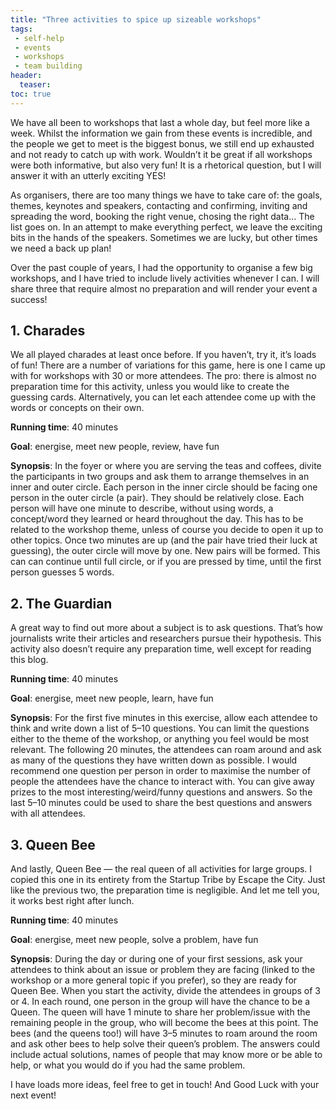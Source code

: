```yaml
---
title: "Three activities to spice up sizeable workshops"
tags:
 - self-help
 - events
 - workshops
 - team building
header:
  teaser: 
toc: true
---  
```


We have all been to workshops that last a whole day, but feel more like a week. Whilst the information we gain from these events is incredible, and the people we get to meet is the biggest bonus, we still end up exhausted and not ready to catch up with work. Wouldn’t it be great if all workshops were both informative, but also very fun! It is a rhetorical question, but I will answer it with an utterly exciting YES!

As organisers, there are too many things we have to take care of: the goals, themes, keynotes and speakers, contacting and confirming, inviting and spreading the word, booking the right venue, chosing the right data… The list goes on. In an attempt to make everything perfect, we leave the exciting bits in the hands of the speakers. Sometimes we are lucky, but other times we need a back up plan!

Over the past couple of years, I had the opportunity to organise a few big workshops, and I have tried to include lively activities whenever I can. I will share three that require almost no preparation and will render your event a success!

## 1. Charades

We all played charades at least once before. If you haven’t, try it, it’s loads of fun! There are a number of variations for this game, here is one I came up with for workshops with 30 or more attendees. The pro: there is almost no preparation time for this activity, unless you would like to create the guessing cards. Alternatively, you can let each attendee come up with the words or concepts on their own.

**Running time**: 40 minutes

**Goal**: energise, meet new people, review, have fun

**Synopsis**: In the foyer or where you are serving the teas and coffees, divite the participants in two groups and ask them to arrange themselves in an inner and outer circle. Each person in the inner circle should be facing one person in the outer circle (a pair). They should be relatively close. Each person will have one minute to describe, without using words, a concept/word they learned or heard throughout the day. This has to be related to the workshop theme, unless of course you decide to open it up to other topics. Once two minutes are up (and the pair have tried their luck at guessing), the outer circle will move by one. New pairs will be formed. This can can continue until full circle, or if you are pressed by time, until the first person guesses 5 words.

## 2. The Guardian

A great way to find out more about a subject is to ask questions. That’s how journalists write their articles and researchers pursue their hypothesis. This activity also doesn’t require any preparation time, well except for reading this blog.

**Running time**: 40 minutes

**Goal**: energise, meet new people, learn, have fun

**Synopsis**: For the first five minutes in this exercise, allow each attendee to think and write down a list of 5–10 questions. You can limit the questions either to the theme of the workshop, or anything you feel would be most relevant. The following 20 minutes, the attendees can roam around and ask as many of the questions they have written down as possible. I would recommend one question per person in order to maximise the number of people the attendees have the chance to interact with. You can give away prizes to the most interesting/weird/funny questions and answers. So the last 5–10 minutes could be used to share the best questions and answers with all attendees.

## 3. Queen Bee

And lastly, Queen Bee — the real queen of all activities for large groups. I copied this one in its entirety from the Startup Tribe by Escape the City. Just like the previous two, the preparation time is negligible. And let me tell you, it works best right after lunch.

**Running time**: 40 minutes

**Goal**: energise, meet new people, solve a problem, have fun

**Synopsis**: During the day or during one of your first sessions, ask your attendees to think about an issue or problem they are facing (linked to the workshop or a more general topic if you prefer), so they are ready for Queen Bee. When you start the activity, divide the attendees in groups of 3 or 4. In each round, one person in the group will have the chance to be a Queen. The queen will have 1 minute to share her problem/issue with the remaining people in the group, who will become the bees at this point. The bees (and the queens too!) will have 3–5 minutes to roam around the room and ask other bees to help solve their queen’s problem. The answers could include actual solutions, names of people that may know more or be able to help, or what you would do if you had the same problem.

I have loads more ideas, feel free to get in touch! And Good Luck with your next event!